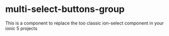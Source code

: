 # multi-select-buttons-group
This is a component to replace the too classic ion-select component in your ionic 5 projects
